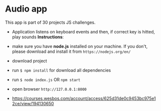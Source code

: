 # Audio app
This app is part of 30 projects JS challenges.
- Application listens on keyboard events and then, if correct key is hitted, play sounds
__Instructions__:
- make sure you have __node.js__ installed on your machine. If you don't, please download and install it from `https://nodejs.org/en/`
- download project
- run `$ npm install` for download all dependencies
- run `$ node index.js` OR `npm start` 
- open browser `http://127.0.0.1:8000`

- https://courses.wesbos.com/account/access/625d31de0c9453bc975e12ce/view/194130650